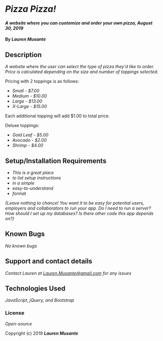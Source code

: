 # _Pizza Pizza!_

#### _A website where you can customize and order your own pizza, August 30, 2019_

#### By _**Lauren Musante**_

## Description

_A website where the user can select the type of pizza they'd like to order. Price is calculated depending on the size and number of toppings selected._

Pricing with 2 toppings is as follows:
* _Small - $7.00_
* _Medium - $10.00_
* _Large - $13.00_
* _X-Large - $15.00_

Each additional topping will add $1.00 to total price.

Deluxe toppings:
* _Gold Leaf - $5.00_
* _Avocado - $2.00_
* _Shrimp - $4.00_


## Setup/Installation Requirements

* _This is a great place_
* _to list setup instructions_
* _in a simple_
* _easy-to-understand_
* _format_

_{Leave nothing to chance! You want it to be easy for potential users, employers and collaborators to run your app. Do I need to run a server? How should I set up my databases? Is there other code this app depends on?}_

## Known Bugs

_No known bugs_

## Support and contact details

_Contact Lauren at Lauren.Musante@gmail.com for any issues_

## Technologies Used

_JavaScript, jQuery, and Bootstrap_

### License

*Open-source*

Copyright (c) 2019 **_Lauren Musante_**
